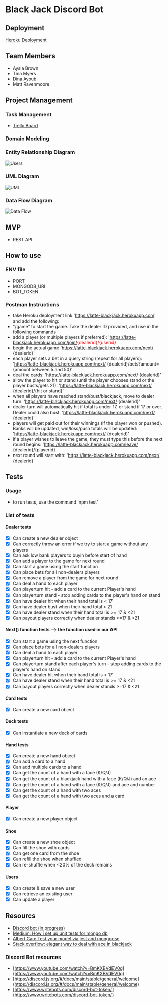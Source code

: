 # Black Jack Discord Bot

## Deployment

[Heroku Deployment](https://latte-blackjack.herokuapp.com/)

## Team Members

* Aysia Brown
* Tina Myers
* Dina Ayoub
* Matt Ravenmoore

## Project Management

### Task Management

* [Trello Board](https://trello.com/b/bgJWAadZ/blackjack)

### Domain Modeling

### Entity Relationship Diagram

![Users](assets/erd.png)

### UML Diagram

![UML](assets/blackjack-uml.png)

### Data Flow Diagram

![Data Flow](assets/DataFlow401Midterm.png)

## MVP

* REST API

## How to use

### ENV file

* PORT
* MONGODB_URI
* BOT_TOKEN

### Postman Instructions

* take Heroku deployment link 'https://latte-blackjack.herokuapp.com' and add the following:
* "/game" to start the game. Take the dealer ID provided, and use in the following commands
* add a player (or multiple players if preferred): 'https://latte-blackjack.herokuapp.com/join/<span style="color:red">{dealerid}/{userid}</span>
* begin the actual game 'https://latte-blackjack.herokuapp.com/next/ {dealerid}'
* each player sets a bet in a query string (repeat for all players): 'https://latte-blackjack.herokuapp.com/next/ {dealerid}/bets?amount={amount between 5 and 50}'
* deal the cards: 'https://latte-blackjack.herokuapp.com/next/ {dealerid}'
* allow the player to hit or stand (until the player chooses stand or the player busts/gets 21): 'https://latte-blackjack.herokuapp.com/next/ {dealerid}/{hit or stand}'
* when all players have reached stand/bust/blackjack, move to dealer turn: 'https://latte-blackjack.herokuapp.com/next/ {dealerid}'
* dealer turn will automatically hit if total is under 17, or stand if 17 or over. Dealer could also bust. 'https://latte-blackjack.herokuapp.com/next/ {dealerid}'
* players will get paid out for their winnings (if the player won or pushed). Banks will be updated, win/loss/push totals will be updated: 'https://latte-blackjack.herokuapp.com/next/ {dealerid}'
* if a player wishes to leave the game, they must type this before the next round begins: 'https://latte-blackjack.herokuapp.com/leave/ {dealerid}/{playerid}
* next round will start with: 'https://latte-blackjack.herokuapp.com/next/ {dealerid}'

## Tests

### Usage

* to run tests, use the command 'npm test'

### List of tests

#### Dealer tests

* [x] Can create a new dealer object
* [x] Can correctly throw an error if we try to start a game without any players
* [x] Can ask low bank players to buyin before start of hand
* [x] Can add a player to the game for next round
* [x] Can start a game using the start function
* [x] Can place bets for all non-dealers players
* [x] Can remove a player from the game for next round
* [x] Can deal a hand to each player
* [x] Can playerturn hit - add a card to the current Player\'s hand
* [x] Can playerturn stand - stop adding cards to the player\'s hand on stand
* [x] Can have dealer hit when their hand total is < 17
* [x] Can have dealer bust when their hand total > 21
* [x] Can have dealer stand when their hand total is >= 17 & <21
* [x] Can payout players correctly when dealer stands >=17 & <21

#### Next() function tests --> the function used in our API

* [x] Can start a game using the next function
* [x] Can place bets for all non-dealers players
* [x] Can deal a hand to each player
* [x] Can playerturn hit - add a card to the current Player\'s hand
* [x] Can playerturn stand after each player\'s turn - stop adding cards to the player\'s hand on stand
* [x] Can have dealer hit when their hand total is < 17
* [x] Can have dealer stand when their hand total is >= 17 & <21
* [x] Can payout players correctly when dealer stands >=17 & <21

#### Card tests

* [x] Can create a new card object

#### Deck tests

* [x] Can instantiate a new deck of cards

#### Hand tests

* [x] Can create a new hand object
* [x] Can add a card to a hand
* [x] Can add multiple cards to a hand
* [x] Can get the count of a hand with a face (K/Q/J)
* [x] Can get the count of a blackjack hand with a face (K/Q/J) and an ace
* [x] Can get the count of a hand with a face (K/Q/J) and ace and number
* [x] Can get the count of a hand with two aces
* [x] Can get the count of a hand with two aces and a card

#### Player

* [x] Can create a new player object

#### Shoe

* [x] Can create a new shoe object
* [x] Can fill the shoe with cards
* [x] Can get one card from the shoe
* [x] Can refill the shoe when shuffled
* [x] Can re-shuffle when <20% of the deck remains

#### Users

* [x] Can create & save a new user
* [x] Can retrieve an existing user
* [x] Can update a player

## Resourcs

* [Discord bot (in progress)](https://discord.com/channels/604026801106452505/795699587125477406)
* [Medium: How i set up unit tests for mongo db](https://medium.com/javascript-in-plain-english/how-i-setup-unit-test-for-mongodb-using-jest-mongoose-103b772ee164)
* [Albert Gao: Test your model via jest and mongoose](https://www.albertgao.xyz/2017/06/19/test-your-model-via-jest-and-mongoose/)
* [Stack overflow: elegant way to deal with ace in blackjack](https://stackoverflow.com/questions/837951/is-there-an-elegant-way-to-deal-with-the-ace-in-blackjack)

### Discord Bot resources

* [https://www.youtube.com/watch?v=BmKXBVdEV0g](https://www.youtube.com/watch?v=BmKXBVdEV0g)
* [https://discord.js.org/#/docs/main/stable/general/welcome](https://discord.js.org/#/docs/main/stable/general/welcome)
* [https://www.writebots.com/discord-bot-token/](https://www.writebots.com/discord-bot-token/)

